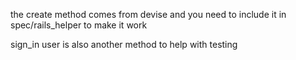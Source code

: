 the create method comes from devise and you need to include it in spec/rails_helper to make it work

sign_in user is also another method to help with testing